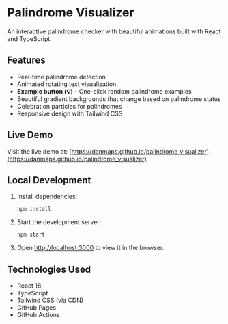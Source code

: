 # Palindrome Visualizer

An interactive palindrome checker with beautiful animations built with React and TypeScript.

## Features

- Real-time palindrome detection
- Animated rotating text visualization
- **Example button (💡)** - One-click random palindrome examples
- Beautiful gradient backgrounds that change based on palindrome status
- Celebration particles for palindromes
- Responsive design with Tailwind CSS

## Live Demo

Visit the live demo at: [https://danmaps.github.io/palindrome_visualizer](https://danmaps.github.io/palindrome_visualizer)

## Local Development

1. Install dependencies:
   ```bash
   npm install
   ```

2. Start the development server:
   ```bash
   npm start
   ```

3. Open [http://localhost:3000](http://localhost:3000) to view it in the browser.


## Technologies Used

- React 18
- TypeScript
- Tailwind CSS (via CDN)
- GitHub Pages
- GitHub Actions
